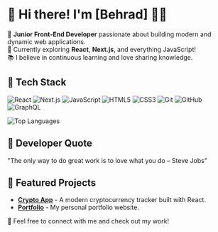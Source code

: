 # 👋 Hi there! I'm [Behrad] 👨‍💻

🌟 **Junior Front-End Developer** passionate about building modern and dynamic web applications.  
🚀 Currently exploring **React**, **Next.js**, and everything JavaScript!  
📚 I believe in continuous learning and love sharing knowledge.

## 🔧 Tech Stack
![React](https://img.shields.io/badge/-React-61DAFB?logo=react&logoColor=white&style=flat)
![Next.js](https://img.shields.io/badge/-Next.js-000000?logo=nextdotjs&logoColor=white&style=flat)
![JavaScript](https://img.shields.io/badge/-JavaScript-F7DF1E?logo=javascript&logoColor=black&style=flat)
![HTML5](https://img.shields.io/badge/-HTML5-E34F26?logo=html5&logoColor=white&style=flat)
![CSS3](https://img.shields.io/badge/-CSS3-1572B6?logo=css3&logoColor=white&style=flat)
![Git](https://img.shields.io/badge/Git-F05032?logo=git&logoColor=white&style=flat)
![GitHub](https://img.shields.io/badge/GitHub-181717?logo=github&logoColor=white&style=flat)
![GraphQL](https://img.shields.io/badge/GraphQL-E10098?logo=graphql&logoColor=white&style=flat)


![Top Languages](https://github-readme-stats.vercel.app/api/top-langs/?username=Behradhmz&layout=compact&theme=dark)


## 💬 Developer Quote 
"The only way to do great work is to love what you do – Steve Jobs"



## 🚀 Featured Projects
- [**Crypto App**](https://github.com/your-username/Crypto-app) - A modern cryptocurrency tracker built with React.
- [**Portfolio**](https://github.com/your-username/Portfolio) - My personal portfolio website.

💬 Feel free to connect with me and check out my work!
